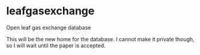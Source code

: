 leafgasexchange
===============

Open leaf gas exchange database

This will be the new home for the database. I cannot make it private though, so I will wait until the paper is accepted.

